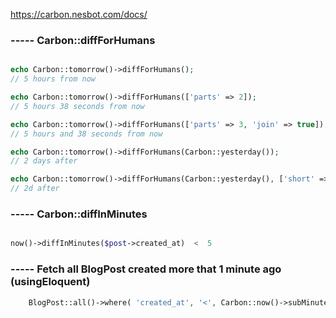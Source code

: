 https://carbon.nesbot.com/docs/

### ----- Carbon::diffForHumans
```php 

echo Carbon::tomorrow()->diffForHumans();
// 5 hours from now

echo Carbon::tomorrow()->diffForHumans(['parts' => 2]);
// 5 hours 38 seconds from now

echo Carbon::tomorrow()->diffForHumans(['parts' => 3, 'join' => true]);
// 5 hours and 38 seconds from now

echo Carbon::tomorrow()->diffForHumans(Carbon::yesterday());
// 2 days after

echo Carbon::tomorrow()->diffForHumans(Carbon::yesterday(), ['short' => true]);
// 2d after
```


### ----- Carbon::diffInMinutes

```php

now()->diffInMinutes($post->created_at)  <  5

```

### ----- Fetch all BlogPost created more that 1 minute ago (usingEloquent)
```php 
    BlogPost::all()->where( 'created_at', '<', Carbon::now()->subMinute(1));
```